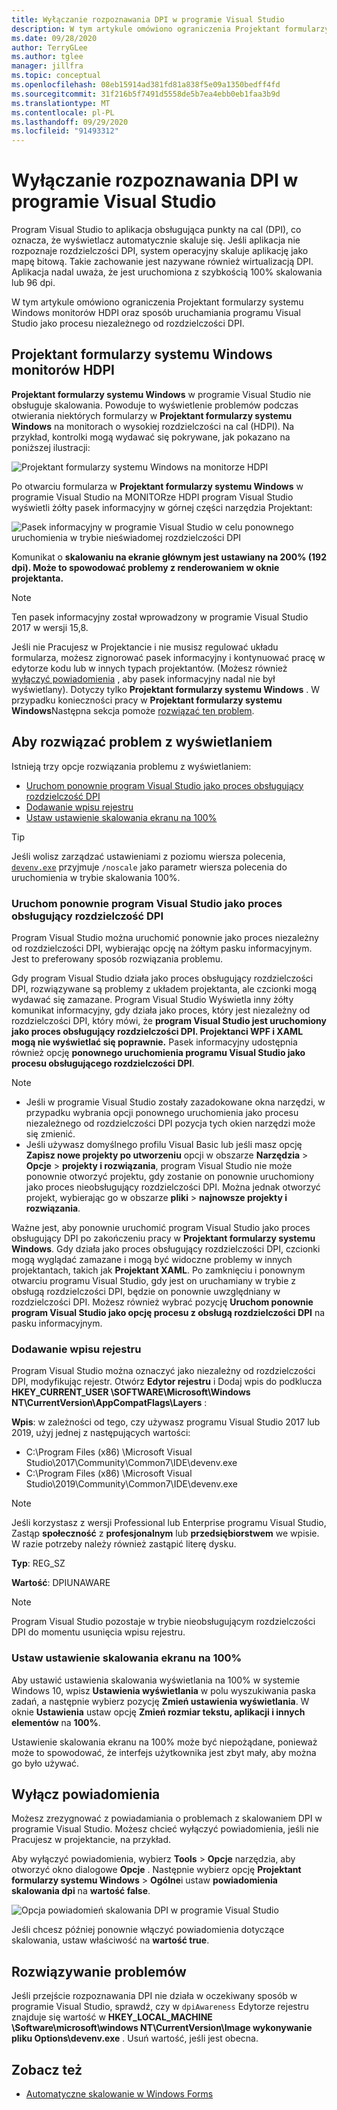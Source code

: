 ```yaml
---
title: Wyłączanie rozpoznawania DPI w programie Visual Studio
description: W tym artykule omówiono ograniczenia Projektant formularzy systemu Windows monitorów HDPI oraz sposób uruchamiania programu Visual Studio jako procesu niezależnego od rozdzielczości DPI.
ms.date: 09/28/2020
author: TerryGLee
ms.author: tglee
manager: jillfra
ms.topic: conceptual
ms.openlocfilehash: 08eb15914ad381fd81a838f5e09a1350bedff4fd
ms.sourcegitcommit: 31f216b5f7491d5558de5b7ea4ebb0eb1faa3b9d
ms.translationtype: MT
ms.contentlocale: pl-PL
ms.lasthandoff: 09/29/2020
ms.locfileid: "91493312"
---
```

# <a name="disable-dpi-awareness-in-visual-studio"></a>Wyłączanie rozpoznawania DPI w programie Visual Studio

Program Visual Studio to aplikacja obsługująca punkty na cal (DPI), co oznacza, że wyświetlacz automatycznie skaluje się. Jeśli aplikacja nie rozpoznaje rozdzielczości DPI, system operacyjny skaluje aplikację jako mapę bitową. Takie zachowanie jest nazywane również wirtualizacją DPI. Aplikacja nadal uważa, że jest uruchomiona z szybkością 100% skalowania lub 96 dpi.

W tym artykule omówiono ograniczenia Projektant formularzy systemu Windows monitorów HDPI oraz sposób uruchamiania programu Visual Studio jako procesu niezależnego od rozdzielczości DPI.

## <a name="windows-forms-designer-on-hdpi-monitors"></a>Projektant formularzy systemu Windows monitorów HDPI

**Projektant formularzy systemu Windows** w programie Visual Studio nie obsługuje skalowania. Powoduje to wyświetlenie problemów podczas otwierania niektórych formularzy w **Projektant formularzy systemu Windows** na monitorach o wysokiej rozdzielczości na cal (HDPI). Na przykład, kontrolki mogą wydawać się pokrywane, jak pokazano na poniższej ilustracji:

![Projektant formularzy systemu Windows na monitorze HDPI](./media/win-forms-designer-hdpi.png)

Po otwarciu formularza w **Projektant formularzy systemu Windows** w programie Visual Studio na MONITORze HDPI program Visual Studio wyświetli żółty pasek informacyjny w górnej części narzędzia Projektant:

![Pasek informacyjny w programie Visual Studio w celu ponownego uruchomienia w trybie nieświadomej rozdzielczości DPI](./media/scaling-gold-bar.png)

Komunikat o **skalowaniu na ekranie głównym jest ustawiany na 200% (192 dpi). Może to spowodować problemy z renderowaniem w oknie projektanta.**

> [!NOTE]
> Ten pasek informacyjny został wprowadzony w programie Visual Studio 2017 w wersji 15,8.

Jeśli nie Pracujesz w Projektancie i nie musisz regulować układu formularza, możesz zignorować pasek informacyjny i kontynuować pracę w edytorze kodu lub w innych typach projektantów. (Możesz również [wyłączyć powiadomienia](#disable-notifications) , aby pasek informacyjny nadal nie był wyświetlany). Dotyczy tylko **Projektant formularzy systemu Windows** . W przypadku konieczności pracy w **Projektant formularzy systemu Windows**Następna sekcja pomoże [rozwiązać ten problem](#to-resolve-the-display-problem).

## <a name="to-resolve-the-display-problem"></a>Aby rozwiązać problem z wyświetlaniem

Istnieją trzy opcje rozwiązania problemu z wyświetlaniem:

- [Uruchom ponownie program Visual Studio jako proces obsługujący rozdzielczość DPI](#restart-visual-studio-as-a-dpi-unaware-process)
- [Dodawanie wpisu rejestru](#add-a-registry-entry)
- [Ustaw ustawienie skalowania ekranu na 100%](#set-your-display-scaling-setting-to-100)

> [!TIP]
> Jeśli wolisz zarządzać ustawieniami z poziomu wiersza polecenia, [`devenv.exe`](../ide/reference/devenv-command-line-switches.md) przyjmuje `/noscale` jako parametr wiersza polecenia do uruchomienia w trybie skalowania 100%.

### <a name="restart-visual-studio-as-a-dpi-unaware-process"></a>Uruchom ponownie program Visual Studio jako proces obsługujący rozdzielczość DPI

Program Visual Studio można uruchomić ponownie jako proces niezależny od rozdzielczości DPI, wybierając opcję na żółtym pasku informacyjnym. Jest to preferowany sposób rozwiązania problemu.

Gdy program Visual Studio działa jako proces obsługujący rozdzielczości DPI, rozwiązywane są problemy z układem projektanta, ale czcionki mogą wydawać się zamazane. Program Visual Studio Wyświetla inny żółty komunikat informacyjny, gdy działa jako proces, który jest niezależny od rozdzielczości DPI, który mówi, że **program Visual Studio jest uruchomiony jako proces obsługujący rozdzielczości DPI. Projektanci WPF i XAML mogą nie wyświetlać się poprawnie.** Pasek informacyjny udostępnia również opcję **ponownego uruchomienia programu Visual Studio jako procesu obsługującego rozdzielczości DPI**.

> [!NOTE]
> - Jeśli w programie Visual Studio zostały zazadokowane okna narzędzi, w przypadku wybrania opcji ponownego uruchomienia jako procesu niezależnego od rozdzielczości DPI pozycja tych okien narzędzi może się zmienić.
> - Jeśli używasz domyślnego profilu Visual Basic lub jeśli masz opcję **Zapisz nowe projekty po utworzeniu** opcji w obszarze **Narzędzia**  >  **Opcje**  >  **projekty i rozwiązania**, program Visual Studio nie może ponownie otworzyć projektu, gdy zostanie on ponownie uruchomiony jako proces nieobsługujący rozdzielczości DPI. Można jednak otworzyć projekt, wybierając go w obszarze **pliki**  >  **najnowsze projekty i rozwiązania**.

Ważne jest, aby ponownie uruchomić program Visual Studio jako proces obsługujący DPI po zakończeniu pracy w **Projektant formularzy systemu Windows**. Gdy działa jako proces obsługujący rozdzielczości DPI, czcionki mogą wyglądać zamazane i mogą być widoczne problemy w innych projektantach, takich jak **Projektant XAML**. Po zamknięciu i ponownym otwarciu programu Visual Studio, gdy jest on uruchamiany w trybie z obsługą rozdzielczości DPI, będzie on ponownie uwzględniany w rozdzielczości DPI. Możesz również wybrać pozycję **Uruchom ponownie program Visual Studio jako opcję procesu z obsługą rozdzielczości DPI** na pasku informacyjnym.

### <a name="add-a-registry-entry"></a>Dodawanie wpisu rejestru

Program Visual Studio można oznaczyć jako niezależny od rozdzielczości DPI, modyfikując rejestr. Otwórz **Edytor rejestru** i Dodaj wpis do podklucza **HKEY_CURRENT_USER \SOFTWARE\Microsoft\Windows NT\CurrentVersion\AppCompatFlags\Layers** :

**Wpis**: w zależności od tego, czy używasz programu Visual Studio 2017 lub 2019, użyj jednej z następujących wartości:

- C:\Program Files (x86) \Microsoft Visual Studio\2017\Community\Common7\IDE\devenv.exe
- C:\Program Files (x86) \Microsoft Visual Studio\2019\Community\Common7\IDE\devenv.exe

> [!NOTE]
> Jeśli korzystasz z wersji Professional lub Enterprise programu Visual Studio, Zastąp **społeczność** z **profesjonalnym** lub **przedsiębiorstwem** we wpisie. W razie potrzeby należy również zastąpić literę dysku.

**Typ**: REG_SZ

**Wartość**: DPIUNAWARE

> [!NOTE]
> Program Visual Studio pozostaje w trybie nieobsługującym rozdzielczości DPI do momentu usunięcia wpisu rejestru.

### <a name="set-your-display-scaling-setting-to-100"></a>Ustaw ustawienie skalowania ekranu na 100%

Aby ustawić ustawienia skalowania wyświetlania na 100% w systemie Windows 10, wpisz **Ustawienia wyświetlania** w polu wyszukiwania paska zadań, a następnie wybierz pozycję **Zmień ustawienia wyświetlania**. W oknie **Ustawienia** ustaw opcję **Zmień rozmiar tekstu, aplikacji i innych elementów** na **100%**.

Ustawienie skalowania ekranu na 100% może być niepożądane, ponieważ może to spowodować, że interfejs użytkownika jest zbyt mały, aby można go było używać.

## <a name="disable-notifications"></a>Wyłącz powiadomienia

Możesz zrezygnować z powiadamiania o problemach z skalowaniem DPI w programie Visual Studio. Możesz chcieć wyłączyć powiadomienia, jeśli nie Pracujesz w projektancie, na przykład.

Aby wyłączyć powiadomienia, wybierz **Tools**  >  **Opcje** narzędzia, aby otworzyć okno dialogowe **Opcje** . Następnie wybierz opcję **Projektant formularzy systemu Windows**  >  **Ogólne**i ustaw **powiadomienia skalowania dpi** na **wartość false**.

![Opcja powiadomień skalowania DPI w programie Visual Studio](./media/notifications-option.png)

Jeśli chcesz później ponownie włączyć powiadomienia dotyczące skalowania, ustaw właściwość na **wartość true**.

## <a name="troubleshoot"></a>Rozwiązywanie problemów

Jeśli przejście rozpoznawania DPI nie działa w oczekiwany sposób w programie Visual Studio, sprawdź, czy w `dpiAwareness` Edytorze rejestru znajduje się wartość w **HKEY_LOCAL_MACHINE \Software\microsoft\windows NT\CurrentVersion\Image wykonywanie pliku Options\devenv.exe** . Usuń wartość, jeśli jest obecna.

## <a name="see-also"></a>Zobacz też

- [Automatyczne skalowanie w Windows Forms](/dotnet/framework/winforms/automatic-scaling-in-windows-forms)
